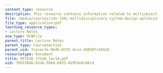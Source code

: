 ```yaml
---
content_type: resource
description: This resource contains information related to multiobjective optimization.
file: /media/courses/ids-338j-multidisciplinary-system-design-optimization-spring-2010/f091204b62ab5bb46825829fdedc66cd_MITESD_77S10_lec14.pdf
file_type: application/pdf
learning_resource_types:
- Lecture Notes
ocw_type: OCWFile
parent_title: Lecture Notes
parent_type: CourseSection
parent_uid: fcacecfe-964b-0725-dcce-260507c5b918
resourcetype: Document
title: MITESD_77S10_lec14.pdf
uid: f091204b-62ab-5bb4-6825-829fdedc66cd
---
```

